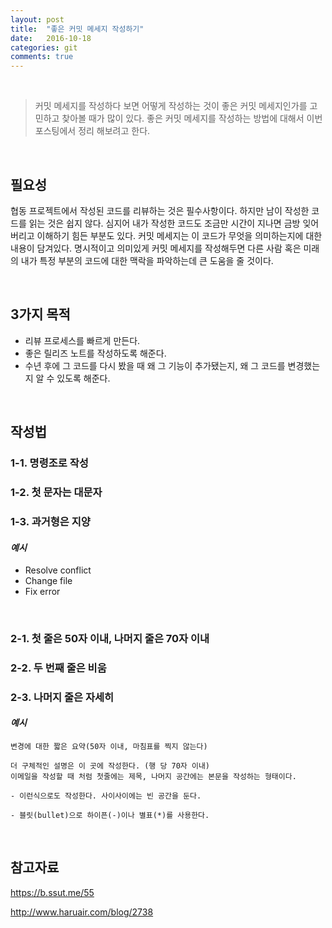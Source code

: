 ```yaml
---
layout: post
title:  "좋은 커밋 메세지 작성하기"
date:   2016-10-18
categories: git
comments: true
---
```


<br>  

> 커밋 메세지를 작성하다 보면 어떻게 작성하는 것이 좋은 커밋 메세지인가를 고민하고 찾아볼 때가 많이 있다. 좋은 커밋 메세지를 작성하는 방법에 대해서 이번 포스팅에서 정리 해보려고 한다.

<br>   

## 필요성  

협동 프로젝트에서 작성된 코드를 리뷰하는 것은 필수사항이다. 하지만 남이 작성한 코드를 읽는 것은 쉽지 않다. 심지어 내가 작성한 코드도 조금만 시간이 지나면 금방 잊어버리고 이해하기 힘든 부분도 있다. 커밋 메세지는 이 코드가 무엇을 의미하는지에 대한 내용이 담겨있다. 명시적이고 의미있게 커밋 메세지를 작성해두면 다른 사람 혹은 미래의 내가 특정 부분의 코드에 대한 맥락을 파악하는데 큰 도움을 줄 것이다.

<br>  

## 3가지 목적  

- 리뷰 프로세스를 빠르게 만든다.  
- 좋은 릴리즈 노트를 작성하도록 해준다.  
- 수년 후에 그 코드를 다시 봤을 때 왜 그 기능이 추가됐는지, 왜 그 코드를 변경했는지 알 수 있도록 해준다.  

<br>  

## 작성법  

### 1-1. 명령조로 작성  

### 1-2. 첫 문자는 대문자  

### 1-3. 과거형은 지양  

#### _예시_  

- Resolve conflict  
- Change file  
- Fix error  

<br>  

### 2-1. 첫 줄은 50자 이내, 나머지 줄은 70자 이내  

### 2-2. 두 번째 줄은 비움  

### 2-3. 나머지 줄은 자세히  

#### _예시_  

```
변경에 대한 짧은 요약(50자 이내, 마침표를 찍지 않는다)

더 구체적인 설명은 이 곳에 작성한다. (행 당 70자 이내)
이메일을 작성할 때 처럼 첫줄에는 제목, 나머지 공간에는 본문을 작성하는 형태이다.

- 이런식으로도 작성한다. 사이사이에는 빈 공간을 둔다.

- 블릿(bullet)으로 하이픈(-)이나 별표(*)를 사용한다.
```  

<br>  

## 참고자료  
<https://b.ssut.me/55>   

<http://www.haruair.com/blog/2738>  
